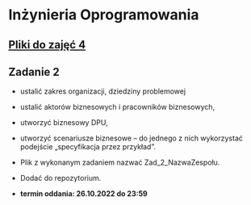 # Inżynieria Oprogramowania

## [Pliki do zajęć 4](https://drive.google.com/drive/folders/1DbnnIB9qq1snhuoO76KqNReT16gCYRvr?usp=sharing)

## Zadanie 2
- ustalić zakres organizacji, dziedziny problemowej
- ustalić aktorów biznesowych i pracowników biznesowych,
- utworzyć biznesowy DPU,
- utworzyć scenariusze biznesowe – do jednego z nich wykorzystać podejście „specyfikacja przez przykład”.


- Plik z wykonanym zadaniem nazwać Zad_2_NazwaZespołu. 
- Dodać do repozytorium.
- **termin oddania: 26.10.2022 do 23:59**
